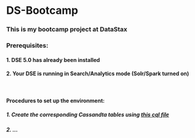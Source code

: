 # DS-Bootcamp

### This is my bootcamp project at DataStax

### Prerequisites:
#### 1. DSE 5.0 has already been installed
#### 2. Your DSE is running in Search/Analytics mode (Solr/Spark turned on)
<br>

#### Procedures to set up the environment:
##### 1. Create the corresponding Cassandta tables using [this cql file](./datamodel/demo_app_data_model.cql)
##### 2. ...


